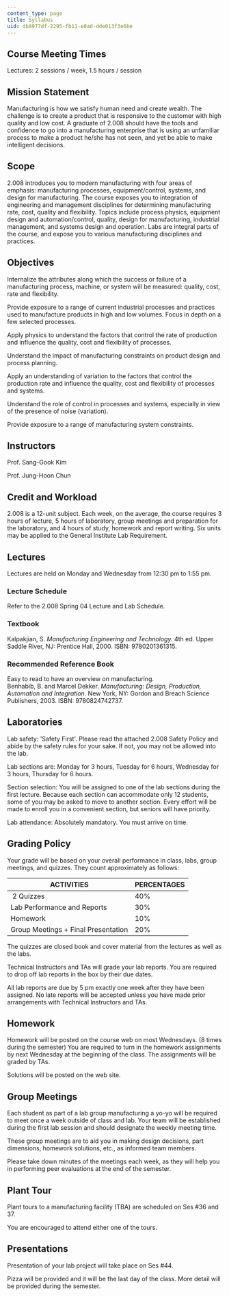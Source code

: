 ```yaml
---
content_type: page
title: Syllabus
uid: db8977df-2295-fb11-e0ad-dde013f3e6be
---
```


Course Meeting Times
--------------------

Lectures: 2 sessions / week, 1.5 hours / session

Mission Statement
-----------------

Manufacturing is how we satisfy human need and create wealth. The challenge is to create a product that is responsive to the customer with high quality and low cost. A graduate of 2.008 should have the tools and confidence to go into a manufacturing enterprise that is using an unfamiliar process to make a product he/she has not seen, and yet be able to make intelligent decisions.

Scope
-----

2.008 introduces you to modern manufacturing with four areas of emphasis: manufacturing processes, equipment/control, systems, and design for manufacturing. The course exposes you to integration of engineering and management disciplines for determining manufacturing rate, cost, quality and flexibility. Topics include process physics, equipment design and automation/control, quality, design for manufacturing, industrial management, and systems design and operation. Labs are integral parts of the course, and expose you to various manufacturing disciplines and practices.

Objectives
----------

Internalize the attributes along which the success or failure of a manufacturing process, machine, or system will be measured: quality, cost, rate and flexibility.

Provide exposure to a range of current industrial processes and practices used to manufacture products in high and low volumes. Focus in depth on a few selected processes.

Apply physics to understand the factors that control the rate of production and influence the quality, cost and flexibility of processes.

Understand the impact of manufacturing constraints on product design and process planning.

Apply an understanding of variation to the factors that control the production rate and influence the quality, cost and flexibility of processes and systems.

Understand the role of control in processes and systems, especially in view of the presence of noise (variation).

Provide exposure to a range of manufacturing system constraints.

Instructors
-----------

Prof. Sang-Gook Kim

Prof. Jung-Hoon Chun

Credit and Workload
-------------------

2.008 is a 12-unit subject. Each week, on the average, the course requires 3 hours of lecture, 5 hours of laboratory, group meetings and preparation for the laboratory, and 4 hours of study, homework and report writing. Six units may be applied to the General Institute Lab Requirement.

Lectures
--------

Lectures are held on Monday and Wednesday from 12:30 pm to 1:55 pm.

### Lecture Schedule

Refer to the 2.008 Spring 04 Lecture and Lab Schedule.

### Textbook

Kalpakjian, S. _Manufacturing Engineering and Technology._ 4th ed. Upper Saddle River, NJ: Prentice Hall, 2000. ISBN: 9780201361315.

### Recommended Reference Book

Easy to read to have an overview on manufacturing.  
Benhabib, B. and Marcel Dekker. _Manufacturing: Design, Production, Automation and Integration._ New York, NY: Gordon and Breach Science Publishers, 2003. ISBN: 9780824742737.

Laboratories
------------

Lab safety: 'Safety First'. Please read the attached 2.008 Safety Policy and abide by the safety rules for your sake. If not, you may not be allowed into the lab.

Lab sections are: Monday for 3 hours, Tuesday for 6 hours, Wednesday for 3 hours, Thursday for 6 hours.

Section selection: You will be assigned to one of the lab sections during the first lecture. Because each section can accommodate only 12 students, some of you may be asked to move to another section. Every effort will be made to enroll you in a convenient section, but seniors will have priority.

Lab attendance: Absolutely mandatory. You must arrive on time.

Grading Policy
--------------

Your grade will be based on your overall performance in class, labs, group meetings, and quizzes. They count approximately as follows:

| ACTIVITIES | PERCENTAGES |
| --- | --- |
|  2 Quizzes | 40% |
| Lab Performance and Reports | 30% |
| Homework | 10% |
| Group Meetings + Final Presentation | 20% 

The quizzes are closed book and cover material from the lectures as well as the labs.

Technical Instructors and TAs will grade your lab reports. You are required to drop off lab reports in the box by their due dates.

All lab reports are due by 5 pm exactly one week after they have been assigned. No late reports will be accepted unless you have made prior arrangements with Technical Instructors and TAs.

Homework
--------

Homework will be posted on the course web on most Wednesdays. (8 times during the semester) You are required to turn in the homework assignments by next Wednesday at the beginning of the class. The assignments will be graded by TAs.

Solutions will be posted on the web site.

Group Meetings
--------------

Each student as part of a lab group manufacturing a yo-yo will be required to meet once a week outside of class and lab. Your team will be established during the first lab session and should designate the weekly meeting time.

These group meetings are to aid you in making design decisions, part dimensions, homework solutions, etc., as informed team members.

Please take down minutes of the meetings each week, as they will help you in performing peer evaluations at the end of the semester.

Plant Tour
----------

Plant tours to a manufacturing facility (TBA) are scheduled on Ses #36 and 37.

You are encouraged to attend either one of the tours.

Presentations
-------------

Presentation of your lab project will take place on Ses #44.

Pizza will be provided and it will be the last day of the class. More detail will be provided during the semester.